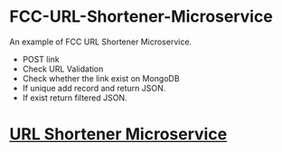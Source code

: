 # FCC-URL-Shortener-Microservice
An example of FCC URL Shortener Microservice.
* POST link
* Check URL Validation
* Check whether the link exist on MongoDB
* If unique add record and return JSON.
* If exist return filtered JSON.



# [URL Shortener Microservice](https://www.freecodecamp.org/learn/back-end-development-and-apis/back-end-development-and-apis-projects/url-shortener-microservice)
